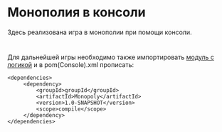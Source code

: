 # Монополия в консоли

Здесь реализована игра в монополии при помощи консоли.
#
Для дальнейшей игры необходимо также импортировать [модуль с логикой](https://github.com/Arcturs/Monopoly-Logic) и в pom(Console).xml прописать:
```
<dependencies>  
	 <dependency> 
		 <groupId>groupId</groupId>  
		 <artifactId>Monopoly</artifactId>  
		 <version>1.0-SNAPSHOT</version>  
		 <scope>compile</scope>  
	 </dependency>
</dependencies>
